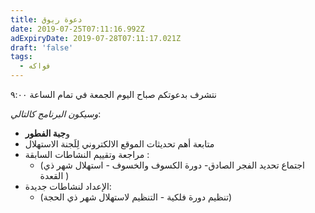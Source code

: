 ```yaml
---
title: دعوة ريوق
date: 2019-07-25T07:11:16.992Z
adExpiryDate: 2019-07-28T07:11:17.021Z
draft: 'false'
tags:
  - فواكه
---
```

نتشرف بدعوتكم صباح اليوم الجمعة في تمام الساعة ٩:٠٠

_وسيكون البرنامج كالتالي_:

* و**جبة الفطور**
* متابعة أهم تحديثات الموقع الالكتروني لِلَجنة الاستهلال
* مراجعة وتقييم النشاطات السابقة : 
  *  (اجتماع تحديد الفجر الصادق- دورة الكسوف والخسوف - استهلال شهر ذي القعدة )
* الإعداد لنشاطات جديدة:
  * (تنظيم دورة فلكية - التنظيم لاستهلال شهر ذي الحجة)
